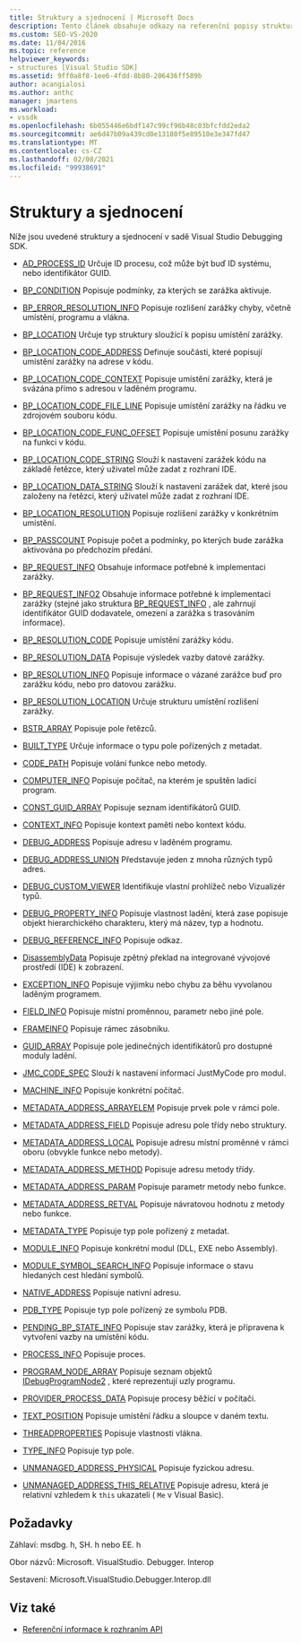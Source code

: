 ```yaml
---
title: Struktury a sjednocení | Microsoft Docs
description: Tento článek obsahuje odkazy na referenční popisy struktur a sjednocení v sadě Visual Studio Debugging SDK.
ms.custom: SEO-VS-2020
ms.date: 11/04/2016
ms.topic: reference
helpviewer_keywords:
- structures [Visual Studio SDK]
ms.assetid: 9ff0a8f8-1ee6-4fdd-8b80-206436ff589b
author: acangialosi
ms.author: anthc
manager: jmartens
ms.workload:
- vssdk
ms.openlocfilehash: 6b055446e6bdf147c99cf96b48c03bfcfdd2eda2
ms.sourcegitcommit: ae6d47b09a439cd0e13180f5e89510e3e347fd47
ms.translationtype: MT
ms.contentlocale: cs-CZ
ms.lasthandoff: 02/08/2021
ms.locfileid: "99938691"
---
```

# <a name="structures-and-unions"></a>Struktury a sjednocení
Níže jsou uvedené struktury a sjednocení v sadě Visual Studio Debugging SDK.

- [AD_PROCESS_ID](../../../extensibility/debugger/reference/ad-process-id.md) Určuje ID procesu, což může být buď ID systému, nebo identifikátor GUID.

- [BP_CONDITION](../../../extensibility/debugger/reference/bp-condition.md) Popisuje podmínky, za kterých se zarážka aktivuje.

- [BP_ERROR_RESOLUTION_INFO](../../../extensibility/debugger/reference/bp-error-resolution-info.md) Popisuje rozlišení zarážky chyby, včetně umístění, programu a vlákna.

- [BP_LOCATION](../../../extensibility/debugger/reference/bp-location.md) Určuje typ struktury sloužící k popisu umístění zarážky.

- [BP_LOCATION_CODE_ADDRESS](../../../extensibility/debugger/reference/bp-location-code-address.md) Definuje součásti, které popisují umístění zarážky na adrese v kódu.

- [BP_LOCATION_CODE_CONTEXT](../../../extensibility/debugger/reference/bp-location-code-context.md) Popisuje umístění zarážky, která je svázána přímo s adresou v laděném programu.

- [BP_LOCATION_CODE_FILE_LINE](../../../extensibility/debugger/reference/bp-location-code-file-line.md) Popisuje umístění zarážky na řádku ve zdrojovém souboru kódu.

- [BP_LOCATION_CODE_FUNC_OFFSET](../../../extensibility/debugger/reference/bp-location-code-func-offset.md) Popisuje umístění posunu zarážky na funkci v kódu.

- [BP_LOCATION_CODE_STRING](../../../extensibility/debugger/reference/bp-location-code-string.md) Slouží k nastavení zarážek kódu na základě řetězce, který uživatel může zadat z rozhraní IDE.

- [BP_LOCATION_DATA_STRING](../../../extensibility/debugger/reference/bp-location-data-string.md) Slouží k nastavení zarážek dat, které jsou založeny na řetězci, který uživatel může zadat z rozhraní IDE.

- [BP_LOCATION_RESOLUTION](../../../extensibility/debugger/reference/bp-location-resolution.md) Popisuje rozlišení zarážky v konkrétním umístění.

- [BP_PASSCOUNT](../../../extensibility/debugger/reference/bp-passcount.md) Popisuje počet a podmínky, po kterých bude zarážka aktivována po předchozím předání.

- [BP_REQUEST_INFO](../../../extensibility/debugger/reference/bp-request-info.md) Obsahuje informace potřebné k implementaci zarážky.

- [BP_REQUEST_INFO2](../../../extensibility/debugger/reference/bp-request-info2.md) Obsahuje informace potřebné k implementaci zarážky (stejné jako struktura [BP_REQUEST_INFO](../../../extensibility/debugger/reference/bp-request-info.md) , ale zahrnují identifikátor GUID dodavatele, omezení a zarážka s trasováním informace).

- [BP_RESOLUTION_CODE](../../../extensibility/debugger/reference/bp-resolution-code.md) Popisuje umístění zarážky kódu.

- [BP_RESOLUTION_DATA](../../../extensibility/debugger/reference/bp-resolution-data.md) Popisuje výsledek vazby datové zarážky.

- [BP_RESOLUTION_INFO](../../../extensibility/debugger/reference/bp-resolution-info.md) Popisuje informace o vázané zarážce buď pro zarážku kódu, nebo pro datovou zarážku.

- [BP_RESOLUTION_LOCATION](../../../extensibility/debugger/reference/bp-resolution-location.md) Určuje strukturu umístění rozlišení zarážky.

- [BSTR_ARRAY](../../../extensibility/debugger/reference/bstr-array.md) Popisuje pole řetězců.

- [BUILT_TYPE](../../../extensibility/debugger/reference/built-type.md) Určuje informace o typu pole pořízených z metadat.

- [CODE_PATH](../../../extensibility/debugger/reference/code-path.md) Popisuje volání funkce nebo metody.

- [COMPUTER_INFO](../../../extensibility/debugger/reference/computer-info.md) Popisuje počítač, na kterém je spuštěn ladicí program.

- [CONST_GUID_ARRAY](../../../extensibility/debugger/reference/const-guid-array.md) Popisuje seznam identifikátorů GUID.

- [CONTEXT_INFO](../../../extensibility/debugger/reference/context-info.md) Popisuje kontext paměti nebo kontext kódu.

- [DEBUG_ADDRESS](../../../extensibility/debugger/reference/debug-address.md) Popisuje adresu v laděném programu.

- [DEBUG_ADDRESS_UNION](../../../extensibility/debugger/reference/debug-address-union.md) Představuje jeden z mnoha různých typů adres.

- [DEBUG_CUSTOM_VIEWER](../../../extensibility/debugger/reference/debug-custom-viewer.md) Identifikuje vlastní prohlížeč nebo Vizualizér typů.

- [DEBUG_PROPERTY_INFO](../../../extensibility/debugger/reference/debug-property-info.md) Popisuje vlastnost ladění, která zase popisuje objekt hierarchického charakteru, který má název, typ a hodnotu.

- [DEBUG_REFERENCE_INFO](../../../extensibility/debugger/reference/debug-reference-info.md) Popisuje odkaz.

- [DisassemblyData](../../../extensibility/debugger/reference/disassemblydata.md) Popisuje zpětný překlad na integrované vývojové prostředí (IDE) k zobrazení.

- [EXCEPTION_INFO](../../../extensibility/debugger/reference/exception-info.md) Popisuje výjimku nebo chybu za běhu vyvolanou laděným programem.

- [FIELD_INFO](../../../extensibility/debugger/reference/field-info.md) Popisuje místní proměnnou, parametr nebo jiné pole.

- [FRAMEINFO](../../../extensibility/debugger/reference/frameinfo.md) Popisuje rámec zásobníku.

- [GUID_ARRAY](../../../extensibility/debugger/reference/guid-array.md) Popisuje pole jedinečných identifikátorů pro dostupné moduly ladění.

- [JMC_CODE_SPEC](../../../extensibility/debugger/reference/jmc-code-spec.md) Slouží k nastavení informací JustMyCode pro modul.

- [MACHINE_INFO](../../../extensibility/debugger/reference/machine-info.md) Popisuje konkrétní počítač.

- [METADATA_ADDRESS_ARRAYELEM](../../../extensibility/debugger/reference/metadata-address-arrayelem.md) Popisuje prvek pole v rámci pole.

- [METADATA_ADDRESS_FIELD](../../../extensibility/debugger/reference/metadata-address-field.md) Popisuje adresu pole třídy nebo struktury.

- [METADATA_ADDRESS_LOCAL](../../../extensibility/debugger/reference/metadata-address-local.md) Popisuje adresu místní proměnné v rámci oboru (obvykle funkce nebo metody).

- [METADATA_ADDRESS_METHOD](../../../extensibility/debugger/reference/metadata-address-method.md) Popisuje adresu metody třídy.

- [METADATA_ADDRESS_PARAM](../../../extensibility/debugger/reference/metadata-address-param.md) Popisuje parametr metody nebo funkce.

- [METADATA_ADDRESS_RETVAL](../../../extensibility/debugger/reference/metadata-address-retval.md) Popisuje návratovou hodnotu z metody nebo funkce.

- [METADATA_TYPE](../../../extensibility/debugger/reference/metadata-type.md) Popisuje typ pole pořízený z metadat.

- [MODULE_INFO](../../../extensibility/debugger/reference/module-info.md) Popisuje konkrétní modul (DLL, EXE nebo Assembly).

- [MODULE_SYMBOL_SEARCH_INFO](../../../extensibility/debugger/reference/module-symbol-search-info.md) Popisuje informace o stavu hledaných cest hledání symbolů.

- [NATIVE_ADDRESS](../../../extensibility/debugger/reference/native-address.md) Popisuje nativní adresu.

- [PDB_TYPE](../../../extensibility/debugger/reference/pdb-type.md) Popisuje typ pole pořízený ze symbolu PDB.

- [PENDING_BP_STATE_INFO](../../../extensibility/debugger/reference/pending-bp-state-info.md) Popisuje stav zarážky, která je připravena k vytvoření vazby na umístění kódu.

- [PROCESS_INFO](../../../extensibility/debugger/reference/process-info.md) Popisuje proces.

- [PROGRAM_NODE_ARRAY](../../../extensibility/debugger/reference/program-node-array.md) Popisuje seznam objektů [IDebugProgramNode2](../../../extensibility/debugger/reference/idebugprogramnode2.md) , které reprezentují uzly programu.

- [PROVIDER_PROCESS_DATA](../../../extensibility/debugger/reference/provider-process-data.md) Popisuje procesy běžící v počítači.

- [TEXT_POSITION](../../../extensibility/debugger/reference/text-position.md) Popisuje umístění řádku a sloupce v daném textu.

- [THREADPROPERTIES](../../../extensibility/debugger/reference/threadproperties.md) Popisuje vlastnosti vlákna.

- [TYPE_INFO](../../../extensibility/debugger/reference/type-info.md) Popisuje typ pole.

- [UNMANAGED_ADDRESS_PHYSICAL](../../../extensibility/debugger/reference/unmanaged-address-physical.md) Popisuje fyzickou adresu.

- [UNMANAGED_ADDRESS_THIS_RELATIVE](../../../extensibility/debugger/reference/unmanaged-address-this-relative.md) Popisuje adresu, která je relativní vzhledem k `this` ukazateli ( `Me` v Visual Basic).

## <a name="requirements"></a>Požadavky
 Záhlaví: msdbg. h, SH. h nebo EE. h

 Obor názvů: Microsoft. VisualStudio. Debugger. Interop

 Sestavení: Microsoft.VisualStudio.Debugger.Interop.dll

## <a name="see-also"></a>Viz také
- [Referenční informace k rozhraním API](../../../extensibility/debugger/reference/api-reference-visual-studio-debugging.md)
